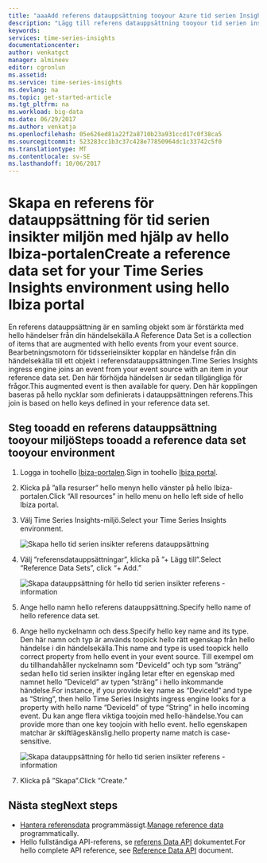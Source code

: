 ```yaml
---
title: "aaaAdd referens datauppsättning tooyour Azure tid serien Insights miljö | Microsoft Docs"
description: "Lägg till referens datauppsättning tooyour tid serien insikter miljö i den här självstudiekursen"
keywords: 
services: time-series-insights
documentationcenter: 
author: venkatgct
manager: almineev
editor: cgronlun
ms.assetid: 
ms.service: time-series-insights
ms.devlang: na
ms.topic: get-started-article
ms.tgt_pltfrm: na
ms.workload: big-data
ms.date: 06/29/2017
ms.author: venkatja
ms.openlocfilehash: 05e626ed81a22f2a8710b23a931ccd17c0f38ca5
ms.sourcegitcommit: 523283cc1b3c37c428e77850964dc1c33742c5f0
ms.translationtype: MT
ms.contentlocale: sv-SE
ms.lasthandoff: 10/06/2017
---
```

# <a name="create-a-reference-data-set-for-your-time-series-insights-environment-using-hello-ibiza-portal"></a><span data-ttu-id="679d9-103">Skapa en referens för datauppsättning för tid serien insikter miljön med hjälp av hello Ibiza-portalen</span><span class="sxs-lookup"><span data-stu-id="679d9-103">Create a reference data set for your Time Series Insights environment using hello Ibiza portal</span></span>

<span data-ttu-id="679d9-104">En referens datauppsättning är en samling objekt som är förstärkta med hello händelser från din händelsekälla.</span><span class="sxs-lookup"><span data-stu-id="679d9-104">A Reference Data Set is a collection of items that are augmented with hello events from your event source.</span></span> <span data-ttu-id="679d9-105">Bearbetningsmotorn för tidsserieinsikter kopplar en händelse från din händelsekälla till ett objekt i referensdatauppsättningen.</span><span class="sxs-lookup"><span data-stu-id="679d9-105">Time Series Insights ingress engine joins an event from your event source with an item in your reference data set.</span></span> <span data-ttu-id="679d9-106">Den här förhöjda händelsen är sedan tillgängliga för frågor.</span><span class="sxs-lookup"><span data-stu-id="679d9-106">This augmented event is then available for query.</span></span> <span data-ttu-id="679d9-107">Den här kopplingen baseras på hello nycklar som definierats i datauppsättningen referens.</span><span class="sxs-lookup"><span data-stu-id="679d9-107">This join is based on hello keys defined in your reference data set.</span></span>

## <a name="steps-tooadd-a-reference-data-set-tooyour-environment"></a><span data-ttu-id="679d9-108">Steg tooadd en referens datauppsättning tooyour miljö</span><span class="sxs-lookup"><span data-stu-id="679d9-108">Steps tooadd a reference data set tooyour environment</span></span>

1. <span data-ttu-id="679d9-109">Logga in toohello [Ibiza-portalen](https://portal.azure.com).</span><span class="sxs-lookup"><span data-stu-id="679d9-109">Sign in toohello [Ibiza portal](https://portal.azure.com).</span></span>
2. <span data-ttu-id="679d9-110">Klicka på ”alla resurser” hello menyn hello vänster på hello Ibiza-portalen.</span><span class="sxs-lookup"><span data-stu-id="679d9-110">Click “All resources” in hello menu on hello left side of hello Ibiza portal.</span></span>
3. <span data-ttu-id="679d9-111">Välj Time Series Insights-miljö.</span><span class="sxs-lookup"><span data-stu-id="679d9-111">Select your Time Series Insights environment.</span></span>

    ![Skapa hello tid serien insikter referens datauppsättning](media/add-reference-data-set/getstarted-create-reference-data-set-1.png)

4. <span data-ttu-id="679d9-113">Välj ”referensdatauppsättningar”, klicka på ”+ Lägg till”.</span><span class="sxs-lookup"><span data-stu-id="679d9-113">Select “Reference Data Sets”, click “+ Add.”</span></span>

    ![Skapa datauppsättning för hello tid serien insikter referens - information](media/add-reference-data-set/getstarted-create-reference-data-set-2.png)

5. <span data-ttu-id="679d9-115">Ange hello namn hello referens datauppsättning.</span><span class="sxs-lookup"><span data-stu-id="679d9-115">Specify hello name of hello reference data set.</span></span>
6. <span data-ttu-id="679d9-116">Ange hello nyckelnamn och dess.</span><span class="sxs-lookup"><span data-stu-id="679d9-116">Specify hello key name and its type.</span></span> <span data-ttu-id="679d9-117">Den här namn och typ är används toopick hello rätt egenskap från hello händelse i din händelsekälla.</span><span class="sxs-lookup"><span data-stu-id="679d9-117">This name and type is used toopick hello correct property from hello event in your event source.</span></span> <span data-ttu-id="679d9-118">Till exempel om du tillhandahåller nyckelnamn som ”DeviceId” och typ som ”sträng” sedan hello tid serien insikter ingång letar efter en egenskap med namnet hello ”DeviceId” av typen ”sträng” i hello inkommande händelse.</span><span class="sxs-lookup"><span data-stu-id="679d9-118">For instance, if you provide key name as “DeviceId” and type as “String”, then hello Time Series Insights ingress engine looks for a property with hello name “DeviceId” of type “String” in hello incoming event.</span></span> <span data-ttu-id="679d9-119">Du kan ange flera viktiga toojoin med hello-händelse.</span><span class="sxs-lookup"><span data-stu-id="679d9-119">You can provide more than one key toojoin with hello event.</span></span> <span data-ttu-id="679d9-120">hello egenskapen matchar är skiftlägeskänslig.</span><span class="sxs-lookup"><span data-stu-id="679d9-120">hello property name match is case-sensitive.</span></span>

     ![Skapa datauppsättning för hello tid serien insikter referens - information](media/add-reference-data-set/getstarted-create-reference-data-set-3.png)

7. <span data-ttu-id="679d9-122">Klicka på ”Skapa”.</span><span class="sxs-lookup"><span data-stu-id="679d9-122">Click “Create.”</span></span>

## <a name="next-steps"></a><span data-ttu-id="679d9-123">Nästa steg</span><span class="sxs-lookup"><span data-stu-id="679d9-123">Next steps</span></span>

* <span data-ttu-id="679d9-124">[Hantera referensdata](time-series-insights-manage-reference-data-csharp.md) programmässigt.</span><span class="sxs-lookup"><span data-stu-id="679d9-124">[Manage reference data](time-series-insights-manage-reference-data-csharp.md) programmatically.</span></span>
* <span data-ttu-id="679d9-125">Hello fullständiga API-referens, se [referens Data API](/rest/api/time-series-insights/time-series-insights-reference-reference-data-api) dokumentet.</span><span class="sxs-lookup"><span data-stu-id="679d9-125">For hello complete API reference, see [Reference Data API](/rest/api/time-series-insights/time-series-insights-reference-reference-data-api) document.</span></span>
